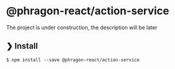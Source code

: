 # @phragon-react/action-service

The project is under construction, the description will be later

## ❯ Install

```
$ npm install --save @phragon-react/action-service
```
